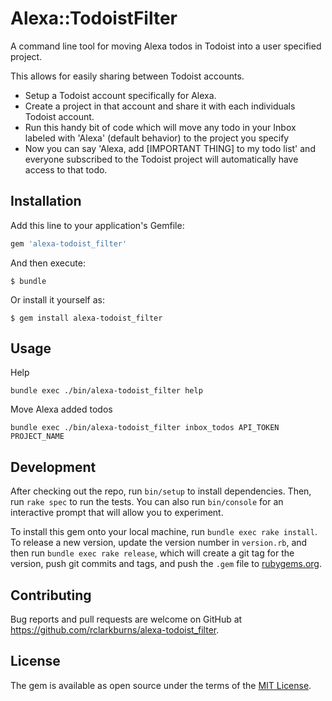 # Alexa::TodoistFilter

A command line tool for moving Alexa todos in Todoist into a user specified project.

This allows for easily sharing between Todoist accounts. 

* Setup a Todoist account specifically for Alexa. 
* Create a project in that account and share it with each individuals Todoist account. 
* Run this handy bit of code which will move any todo in your Inbox labeled with 'Alexa' (default behavior) to the 
project you specify
* Now you can say 'Alexa, add [IMPORTANT THING] to my todo list' and everyone subscribed to the Todoist project will 
automatically have access to that todo. 

## Installation

Add this line to your application's Gemfile:

```ruby
gem 'alexa-todoist_filter'
```

And then execute:

    $ bundle

Or install it yourself as:

    $ gem install alexa-todoist_filter

## Usage

Help
```
bundle exec ./bin/alexa-todoist_filter help
```

Move Alexa added todos
```
bundle exec ./bin/alexa-todoist_filter inbox_todos API_TOKEN PROJECT_NAME
```

## Development

After checking out the repo, run `bin/setup` to install dependencies. Then, run `rake spec` to run the tests. You can also run `bin/console` for an interactive prompt that will allow you to experiment.

To install this gem onto your local machine, run `bundle exec rake install`. To release a new version, update the version number in `version.rb`, and then run `bundle exec rake release`, which will create a git tag for the version, push git commits and tags, and push the `.gem` file to [rubygems.org](https://rubygems.org).

## Contributing

Bug reports and pull requests are welcome on GitHub at https://github.com/rclarkburns/alexa-todoist_filter.


## License

The gem is available as open source under the terms of the [MIT License](http://opensource.org/licenses/MIT).

